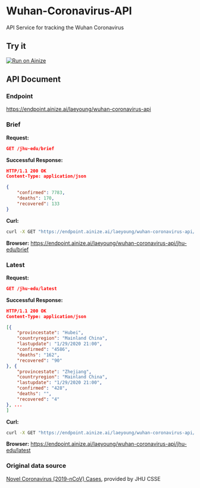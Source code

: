 # Wuhan-Coronavirus-API
API Service for tracking the Wuhan Coronavirus

## Try it
[![Run on Ainize](https://ainize.ai/static/images/run_on_ainize_button.svg)](https://ainize.web.app/redirect?git_repo=github.com/Laeyoung/Wuhan-Coronavirus-API)

## API Document

### Endpoint
https://endpoint.ainize.ai/laeyoung/wuhan-coronavirus-api

### Brief

**Request:**
```json
GET /jhu-edu/brief
```
**Successful Response:**
```json
HTTP/1.1 200 OK
Content-Type: application/json

{
	"confirmed": 7783,
	"deaths": 170,
	"recovered": 133
}
```

**Curl:**
```sh
curl -X GET "https://endpoint.ainize.ai/laeyoung/wuhan-coronavirus-api/jhu-edu/brief" -H "accept: application/json"
```

**Browser:**
https://endpoint.ainize.ai/laeyoung/wuhan-coronavirus-api/jhu-edu/brief

### Latest

**Request:**
```json
GET /jhu-edu/latest
```
**Successful Response:**
```json
HTTP/1.1 200 OK
Content-Type: application/json

[{
	"provincestate": "Hubei",
	"countryregion": "Mainland China",
	"lastupdate": "1/29/2020 21:00",
	"confirmed": "4586",
	"deaths": "162",
	"recovered": "90"
}, {
	"provincestate": "Zhejiang",
	"countryregion": "Mainland China",
	"lastupdate": "1/29/2020 21:00",
	"confirmed": "428",
	"deaths": "",
	"recovered": "4"
}, ...
]
```

**Curl:**
```sh
curl -X GET "https://endpoint.ainize.ai/laeyoung/wuhan-coronavirus-api/jhu-edu/latest" -H "accept: application/json"
```

**Browser:**
https://endpoint.ainize.ai/laeyoung/wuhan-coronavirus-api/jhu-edu/latest

### Original data source
[Novel Coronavirus (2019-nCoV) Cases](https://docs.google.com/spreadsheets/d/1yZv9w9zRKwrGTaR-YzmAqMefw4wMlaXocejdxZaTs6w), provided by JHU CSSE
